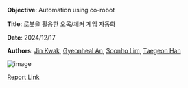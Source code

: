 **Objective**: Automation using co-robot   
   
**Title**: 로봇을 활용한 오목/체커 게임 자동화   
   
**Date**: 2024/12/17   
   
**Authors**: [Jin Kwak](https://github.com/Kwak-Jin), [Gyeonheal An](https://github.com/AnGyeonheal), [Soonho Lim](https://github.com/snowlunatic), [Taegeon Han](https://github.com/hhangun)      
   
![image](https://github.com/user-attachments/assets/63f900ae-578a-4e46-87b2-de9937201b68)

[Report Link](https://github.com/Kwak-Jin/IAIA/blob/master/Project/Robot%20Automation/RobotAutomation.md)
